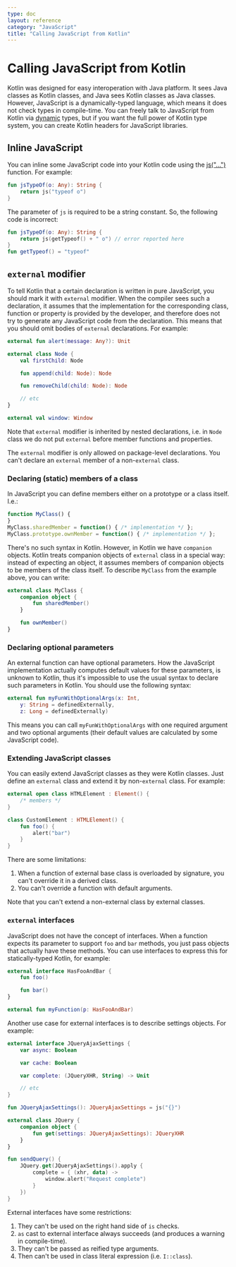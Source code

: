 ```yaml
---
type: doc
layout: reference
category: "JavaScript"
title: "Calling JavaScript from Kotlin"
---
```


# Calling JavaScript from Kotlin

Kotlin was designed for easy interoperation with Java platform. It sees Java classes as Kotlin classes, and
Java sees Kotlin classes as Java classes. However, JavaScript is a dynamically-typed language, which means
it does not check types in compile-time. You can freely talk to JavaScript from Kotlin via 
[dynamic](dynamic-type.html) types, but if you want the full power of Kotlin
type system, you can create Kotlin headers for JavaScript libraries.


## Inline JavaScript

You can inline some JavaScript code into your Kotlin code using the [js("...")](/api/latest/jvm/stdlib/kotlin.js/js.html) function.
For example:

``` kotlin
fun jsTypeOf(o: Any): String {
    return js("typeof o")
}
```

The parameter of `js` is required to be a string constant. So, the following code is incorrect:
``` kotlin
fun jsTypeOf(o: Any): String {
    return js(getTypeof() + " o") // error reported here
}
fun getTypeof() = "typeof"
```


## `external` modifier

To tell Kotlin that a certain declaration is written in pure JavaScript, you should mark it with `external` modifier.
When the compiler sees such a declaration, it assumes that the implementation for the corresponding class, function or
property is provided by the developer, and therefore does not try to generate any JavaScript code from the declaration.
This means that you should omit bodies of `external` declarations. For example:

``` kotlin
external fun alert(message: Any?): Unit

external class Node {
    val firstChild: Node

    fun append(child: Node): Node

    fun removeChild(child: Node): Node

    // etc
}

external val window: Window
```

Note that `external` modifier is inherited by nested declarations, i.e. in `Node` class we do not put `external`
before member functions and properties.

The `external` modifier is only allowed on package-level declarations. You can't declare an `external` member of a non-`external` class.


### Declaring (static) members of a class

In JavaScript you can define members either on a prototype or a class itself. I.e.:

``` javascript
function MyClass() {
}
MyClass.sharedMember = function() { /* implementation */ };
MyClass.prototype.ownMember = function() { /* implementation */ };
```

There's no such syntax in Kotlin. However, in Kotlin we have `companion` objects. Kotlin treats companion objects
of `external` class in a special way: instead of expecting an object, it assumes members of companion objects
to be members of the class itself. To describe `MyClass` from the example above, you can write:

``` kotlin
external class MyClass {
    companion object {
        fun sharedMember()
    }

    fun ownMember()
}
```


### Declaring optional parameters

An external function can have optional parameters.
How the JavaScript implementation actually computes default values for these parameters, is unknown to Kotlin,
thus it's impossible to use the usual syntax to declare such parameters in Kotlin.
You should use the following syntax:

``` kotlin
external fun myFunWithOptionalArgs(x: Int,
    y: String = definedExternally,
    z: Long = definedExternally)
```

This means you can call `myFunWithOptionalArgs` with one required argument and two optional arguments (their
default values are calculated by some JavaScript code).


### Extending JavaScript classes

You can easily extend JavaScript classes as they were Kotlin classes. Just define an `external` class and
extend it by non-`external` class. For example:

``` kotlin
external open class HTMLElement : Element() {
    /* members */
}

class CustomElement : HTMLElement() {
    fun foo() {
        alert("bar")
    }
}
```

There are some limitations:

1. When a function of external base class is overloaded by signature, you can't override it in a derived class.
2. You can't override a function with default arguments.

Note that you can't extend a non-external class by external classes.


### `external` interfaces

JavaScript does not have the concept of interfaces. When a function expects its parameter to support `foo`
and `bar` methods, you just pass objects that actually have these methods. You can use interfaces to express this
for statically-typed Kotlin, for example:

``` kotlin
external interface HasFooAndBar {
    fun foo()

    fun bar()
}

external fun myFunction(p: HasFooAndBar)
```

Another use case for external interfaces is to describe settings objects. For example:

``` kotlin
external interface JQueryAjaxSettings {
    var async: Boolean

    var cache: Boolean

    var complete: (JQueryXHR, String) -> Unit

    // etc
}

fun JQueryAjaxSettings(): JQueryAjaxSettings = js("{}")

external class JQuery {
    companion object {
        fun get(settings: JQueryAjaxSettings): JQueryXHR
    }
}

fun sendQuery() {
    JQuery.get(JQueryAjaxSettings().apply {
        complete = { (xhr, data) ->
            window.alert("Request complete")
        }
    })
}
```

External interfaces have some restrictions:

1. They can't be used on the right hand side of `is` checks.
2. `as` cast to external interface always succeeds (and produces a warning in compile-time).
3. They can't be passed as reified type arguments.
4. Then can't be used in class literal expression (i.e. `I::class`).
